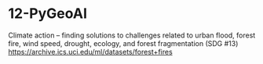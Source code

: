 # 12-PyGeoAI
Climate action – finding solutions to challenges related to urban flood, forest fire, wind speed, drought, ecology, and forest fragmentation (SDG #13)
https://archive.ics.uci.edu/ml/datasets/forest+fires
